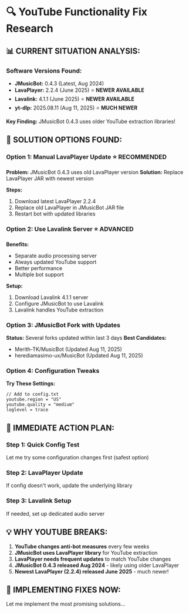 # 🔍 YouTube Functionality Fix Research

## 📊 **CURRENT SITUATION ANALYSIS:**

### **Software Versions Found:**
- **JMusicBot:** 0.4.3 (Latest, Aug 2024)
- **LavaPlayer:** 2.2.4 (June 2025) ⭐ **NEWER AVAILABLE**
- **Lavalink:** 4.1.1 (June 2025) ⭐ **NEWER AVAILABLE**  
- **yt-dlp:** 2025.08.11 (Aug 11, 2025) ⭐ **MUCH NEWER**

**Key Finding:** JMusicBot 0.4.3 uses older YouTube extraction libraries!

## 🎯 **SOLUTION OPTIONS FOUND:**

### **Option 1: Manual LavaPlayer Update** ⭐ **RECOMMENDED**
**Problem:** JMusicBot 0.4.3 uses old LavaPlayer version
**Solution:** Replace LavaPlayer JAR with newest version

**Steps:**
1. Download latest LavaPlayer 2.2.4
2. Replace old LavaPlayer in JMusicBot JAR file
3. Restart bot with updated libraries

### **Option 2: Use Lavalink Server** ⭐ **ADVANCED**
**Benefits:** 
- Separate audio processing server
- Always updated YouTube support
- Better performance
- Multiple bot support

**Setup:**
1. Download Lavalink 4.1.1 server
2. Configure JMusicBot to use Lavalink
3. Lavalink handles YouTube extraction

### **Option 3: JMusicBot Fork with Updates**
**Status:** Several forks updated within last 3 days
**Best Candidates:**
- Merith-TK/MusicBot (Updated Aug 11, 2025)
- herediamasimo-ux/MusicBot (Updated Aug 11, 2025)

### **Option 4: Configuration Tweaks**
**Try These Settings:**
```
// Add to config.txt
youtube.region = "US"
youtube.quality = "medium" 
loglevel = trace
```

## 🚀 **IMMEDIATE ACTION PLAN:**

### **Step 1: Quick Config Test**
Let me try some configuration changes first (safest option)

### **Step 2: LavaPlayer Update** 
If config doesn't work, update the underlying library

### **Step 3: Lavalink Setup**
If needed, set up dedicated audio server

## 💡 **WHY YOUTUBE BREAKS:**

1. **YouTube changes anti-bot measures** every few weeks
2. **JMusicBot uses LavaPlayer library** for YouTube extraction
3. **LavaPlayer needs frequent updates** to match YouTube changes
4. **JMusicBot 0.4.3 released Aug 2024** - likely using older LavaPlayer
5. **Newest LavaPlayer (2.2.4) released June 2025** - much newer!

## 🎯 **IMPLEMENTING FIXES NOW:**

Let me implement the most promising solutions...

